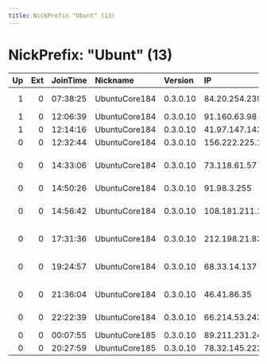 ```yaml
---
title: NickPrefix "Ubunt" (13)
---
```


# NickPrefix: "Ubunt" (13)

|   Up |   Ext | JoinTime   | Nickname      | Version   | IP              | AS                                | CC   |   ORp |   Dirp | OS    | Contact   |   eFamMembers |
|-----:|------:|:-----------|:--------------|:----------|:----------------|:----------------------------------|:-----|------:|-------:|:------|:----------|--------------:|
|    1 |     0 | 07:38:25   | UbuntuCore184 | 0.3.0.10  | 84.20.254.239   | Telemach Rotovz d.d.              | si   | 34591 |      0 | Linux | None      |             1 |
|    1 |     0 | 12:06:39   | UbuntuCore184 | 0.3.0.10  | 91.160.63.98    | Free SAS                          | fr   | 38839 |      0 | Linux | None      |             1 |
|    1 |     0 | 12:14:16   | UbuntuCore184 | 0.3.0.10  | 41.97.147.143   | Telecom Algeria                   | dz   | 42573 |      0 | Linux | None      |             1 |
|    0 |     0 | 12:32:44   | UbuntuCore184 | 0.3.0.10  | 156.222.225.171 | TE-AS                             | eg   | 39663 |      0 | Linux | None      |             1 |
|    0 |     0 | 14:33:06   | UbuntuCore184 | 0.3.0.10  | 73.118.61.57    | Comcast Cable Communications, LLC | us   | 33887 |      0 | Linux | None      |             1 |
|    0 |     0 | 14:50:26   | UbuntuCore184 | 0.3.0.10  | 91.98.3.255     | Pars Online PJS                   | ir   | 32953 |      0 | Linux | None      |             1 |
|    0 |     0 | 14:56:42   | UbuntuCore184 | 0.3.0.10  | 108.181.211.111 | TELUS Communications Inc.         | ca   | 34101 |      0 | Linux | None      |             1 |
|    0 |     0 | 17:31:36   | UbuntuCore184 | 0.3.0.10  | 212.198.21.83   | NC Numericable S.A.               | fr   | 38973 |      0 | Linux | None      |             1 |
|    0 |     0 | 19:24:57   | UbuntuCore184 | 0.3.0.10  | 68.33.14.137    | Comcast Cable Communications, LLC | us   | 37013 |      0 | Linux | None      |             1 |
|    0 |     0 | 21:36:04   | UbuntuCore184 | 0.3.0.10  | 46.41.86.35     | PJSC Rostelecom                   | ru   | 36859 |      0 | Linux | None      |             1 |
|    0 |     0 | 22:22:39   | UbuntuCore184 | 0.3.0.10  | 66.214.53.243   | Charter Communications            | us   | 46115 |      0 | Linux | None      |             1 |
|    0 |     0 | 00:07:55   | UbuntuCore185 | 0.3.0.10  | 89.211.231.245  | Ooredoo Q.S.C.                    | qa   | 42031 |      0 | Linux | None      |             1 |
|    0 |     0 | 20:27:59   | UbuntuCore185 | 0.3.0.10  | 78.32.145.222   | Entanet                           | gb   | 33675 |      0 | Linux | None      |             1 |
